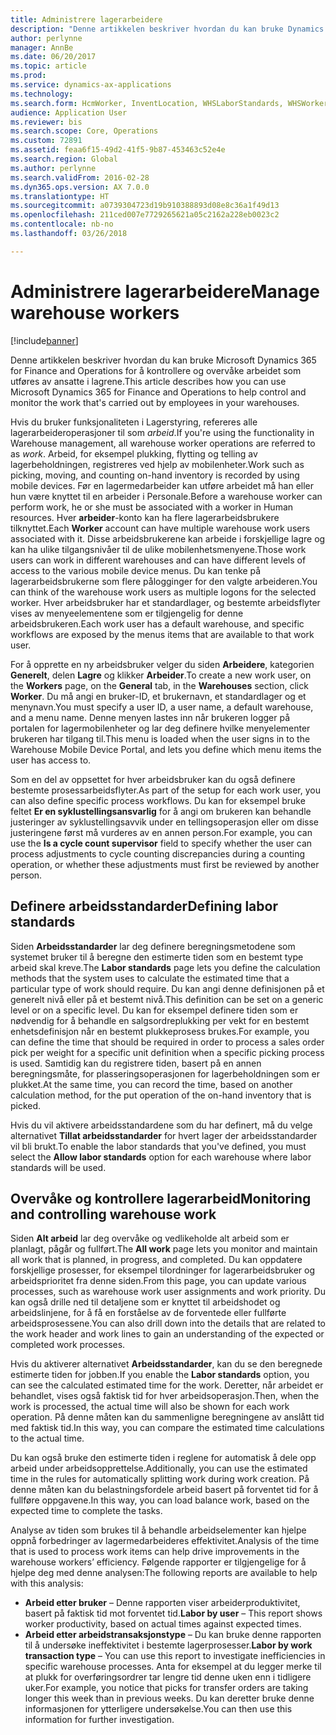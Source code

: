 ```yaml
---
title: Administrere lagerarbeidere
description: "Denne artikkelen beskriver hvordan du kan bruke Dynamics 365 for Finance and Operations for å kontrollere og overvåke arbeidet som utføres av ansatte i lagrene."
author: perlynne
manager: AnnBe
ms.date: 06/20/2017
ms.topic: article
ms.prod: 
ms.service: dynamics-ax-applications
ms.technology: 
ms.search.form: HcmWorker, InventLocation, WHSLaborStandards, WHSWorker, WHSWorkTable, WHSWorkTableListPage
audience: Application User
ms.reviewer: bis
ms.search.scope: Core, Operations
ms.custom: 72891
ms.assetid: feaa6f15-49d2-41f5-9b87-453463c52e4e
ms.search.region: Global
ms.author: perlynne
ms.search.validFrom: 2016-02-28
ms.dyn365.ops.version: AX 7.0.0
ms.translationtype: HT
ms.sourcegitcommit: a0739304723d19b910388893d08e8c36a1f49d13
ms.openlocfilehash: 211ced007e7729265621a05c2162a228eb0023c2
ms.contentlocale: nb-no
ms.lasthandoff: 03/26/2018

---
```


# <a name="manage-warehouse-workers"></a><span data-ttu-id="a32da-103">Administrere lagerarbeidere</span><span class="sxs-lookup"><span data-stu-id="a32da-103">Manage warehouse workers</span></span>

[!include[banner](../includes/banner.md)]


<span data-ttu-id="a32da-104">Denne artikkelen beskriver hvordan du kan bruke Microsoft Dynamics 365 for Finance and Operations for å kontrollere og overvåke arbeidet som utføres av ansatte i lagrene.</span><span class="sxs-lookup"><span data-stu-id="a32da-104">This article describes how you can use Microsoft Dynamics 365 for Finance and Operations to help control and monitor the work that's carried out by employees in your warehouses.</span></span>

<span data-ttu-id="a32da-105">Hvis du bruker funksjonaliteten i Lagerstyring, refereres alle lagerarbeideroperasjoner til som *arbeid*.</span><span class="sxs-lookup"><span data-stu-id="a32da-105">If you're using the functionality in Warehouse management, all warehouse worker operations are referred to as *work*.</span></span> <span data-ttu-id="a32da-106">Arbeid, for eksempel plukking, flytting og telling av lagerbeholdningen, registreres ved hjelp av mobilenheter.</span><span class="sxs-lookup"><span data-stu-id="a32da-106">Work such as picking, moving, and counting on-hand inventory is recorded by using mobile devices.</span></span> <span data-ttu-id="a32da-107">Før en lagermedarbeider kan utføre arbeidet må han eller hun være knyttet til en arbeider i Personale.</span><span class="sxs-lookup"><span data-stu-id="a32da-107">Before a warehouse worker can perform work, he or she must be associated with a worker in Human resources.</span></span> <span data-ttu-id="a32da-108">Hver **arbeider**-konto kan ha flere lagerarbeidsbrukere tilknyttet.</span><span class="sxs-lookup"><span data-stu-id="a32da-108">Each **Worker** account can have multiple warehouse work users associated with it.</span></span> <span data-ttu-id="a32da-109">Disse arbeidsbrukerene kan arbeide i forskjellige lagre og kan ha ulike tilgangsnivåer til de ulike mobilenhetsmenyene.</span><span class="sxs-lookup"><span data-stu-id="a32da-109">Those work users can work in different warehouses and can have different levels of access to the various mobile device menus.</span></span> <span data-ttu-id="a32da-110">Du kan tenke på lagerarbeidsbrukerne som flere pålogginger for den valgte arbeideren.</span><span class="sxs-lookup"><span data-stu-id="a32da-110">You can think of the warehouse work users as multiple logons for the selected worker.</span></span> <span data-ttu-id="a32da-111">Hver arbeidsbruker har et standardlager, og bestemte arbeidsflyter vises av menyeelementene som er tilgjengelig for denne arbeidsbrukeren.</span><span class="sxs-lookup"><span data-stu-id="a32da-111">Each work user has a default warehouse, and specific workflows are exposed by the menus items that are available to that work user.</span></span> 

<span data-ttu-id="a32da-112">For å opprette en ny arbeidsbruker velger du siden **Arbeidere**, kategorien **Generelt**, delen **Lagre** og klikker **Arbeider**.</span><span class="sxs-lookup"><span data-stu-id="a32da-112">To create a new work user, on the **Workers** page, on the **General** tab, in the **Warehouses** section, click **Worker**.</span></span> <span data-ttu-id="a32da-113">Du må angi en bruker-ID, et brukernavn, et standardlager og et menynavn.</span><span class="sxs-lookup"><span data-stu-id="a32da-113">You must specify a user ID, a user name, a default warehouse, and a menu name.</span></span> <span data-ttu-id="a32da-114">Denne menyen lastes inn når brukeren logger på portalen for lagermobilenheter og lar deg definere hvilke menyelementer brukeren har tilgang til.</span><span class="sxs-lookup"><span data-stu-id="a32da-114">This menu is loaded when the user signs in to the Warehouse Mobile Device Portal, and lets you define which menu items the user has access to.</span></span> 

<span data-ttu-id="a32da-115">Som en del av oppsettet for hver arbeidsbruker kan du også definere bestemte prosessarbeidsflyter.</span><span class="sxs-lookup"><span data-stu-id="a32da-115">As part of the setup for each work user, you can also define specific process workflows.</span></span> <span data-ttu-id="a32da-116">Du kan for eksempel bruke feltet **Er en syklustellingsansvarlig** for å angi om brukeren kan behandle justeringer av syklustellingsavvik under en tellingsoperasjon eller om disse justeringene først må vurderes av en annen person.</span><span class="sxs-lookup"><span data-stu-id="a32da-116">For example, you can use the **Is a cycle count supervisor** field to specify whether the user can process adjustments to cycle counting discrepancies during a counting operation, or whether these adjustments must first be reviewed by another person.</span></span>

## <a name="defining-labor-standards"></a><span data-ttu-id="a32da-117">Definere arbeidsstandarder</span><span class="sxs-lookup"><span data-stu-id="a32da-117">Defining labor standards</span></span>
<span data-ttu-id="a32da-118">Siden **Arbeidsstandarder** lar deg definere beregningsmetodene som systemet bruker til å beregne den estimerte tiden som en bestemt type arbeid skal kreve.</span><span class="sxs-lookup"><span data-stu-id="a32da-118">The **Labor standards** page lets you define the calculation methods that the system uses to calculate the estimated time that a particular type of work should require.</span></span> <span data-ttu-id="a32da-119">Du kan angi denne definisjonen på et generelt nivå eller på et bestemt nivå.</span><span class="sxs-lookup"><span data-stu-id="a32da-119">This definition can be set on a generic level or on a specific level.</span></span> <span data-ttu-id="a32da-120">Du kan for eksempel definere tiden som er nødvendig for å behandle en salgsordreplukking per vekt for en bestemt enhetsdefinisjon når en bestemt plukkeprosess brukes.</span><span class="sxs-lookup"><span data-stu-id="a32da-120">For example, you can define the time that should be required in order to process a sales order pick per weight for a specific unit definition when a specific picking process is used.</span></span> <span data-ttu-id="a32da-121">Samtidig kan du registrere tiden, basert på en annen beregningsmåte, for plasseringsoperasjonen for lagerbeholdningen som er plukket.</span><span class="sxs-lookup"><span data-stu-id="a32da-121">At the same time, you can record the time, based on another calculation method, for the put operation of the on-hand inventory that is picked.</span></span> 

<span data-ttu-id="a32da-122">Hvis du vil aktivere arbeidsstandardene som du har definert, må du velge alternativet **Tillat arbeidsstandarder** for hvert lager der arbeidsstandarder vil bli brukt.</span><span class="sxs-lookup"><span data-stu-id="a32da-122">To enable the labor standards that you've defined, you must select the **Allow labor standards** option for each warehouse where labor standards will be used.</span></span>

## <a name="monitoring-and-controlling-warehouse-work"></a><span data-ttu-id="a32da-123">Overvåke og kontrollere lagerarbeid</span><span class="sxs-lookup"><span data-stu-id="a32da-123">Monitoring and controlling warehouse work</span></span>
<span data-ttu-id="a32da-124">Siden **Alt arbeid** lar deg overvåke og vedlikeholde alt arbeid som er planlagt, pågår og fullført.</span><span class="sxs-lookup"><span data-stu-id="a32da-124">The **All work** page lets you monitor and maintain all work that is planned, in progress, and completed.</span></span> <span data-ttu-id="a32da-125">Du kan oppdatere forskjellige prosesser, for eksempel tilordninger for lagerarbeidsbruker og arbeidsprioritet fra denne siden.</span><span class="sxs-lookup"><span data-stu-id="a32da-125">From this page, you can update various processes, such as warehouse work user assignments and work priority.</span></span> <span data-ttu-id="a32da-126">Du kan også drille ned til detaljene som er knyttet til arbeidshodet og arbeidslinjene, for å få en forståelse av de forventede eller fullførte arbeidsprosessene.</span><span class="sxs-lookup"><span data-stu-id="a32da-126">You can also drill down into the details that are related to the work header and work lines to gain an understanding of the expected or completed work processes.</span></span> 

<span data-ttu-id="a32da-127">Hvis du aktiverer alternativet **Arbeidsstandarder**, kan du se den beregnede estimerte tiden for jobben.</span><span class="sxs-lookup"><span data-stu-id="a32da-127">If you enable the **Labor standards** option, you can see the calculated estimated time for the work.</span></span> <span data-ttu-id="a32da-128">Deretter, når arbeidet er behandlet, vises også faktisk tid for hver arbeidsoperasjon.</span><span class="sxs-lookup"><span data-stu-id="a32da-128">Then, when the work is processed, the actual time will also be shown for each work operation.</span></span> <span data-ttu-id="a32da-129">På denne måten kan du sammenligne beregningene av anslått tid med faktisk tid.</span><span class="sxs-lookup"><span data-stu-id="a32da-129">In this way, you can compare the estimated time calculations to the actual time.</span></span> 

<span data-ttu-id="a32da-130">Du kan også bruke den estimerte tiden i reglene for automatisk å dele opp arbeid under arbeidsopprettelse.</span><span class="sxs-lookup"><span data-stu-id="a32da-130">Additionally, you can use the estimated time in the rules for automatically splitting work during work creation.</span></span> <span data-ttu-id="a32da-131">På denne måten kan du belastningsfordele arbeid basert på forventet tid for å fullføre oppgavene.</span><span class="sxs-lookup"><span data-stu-id="a32da-131">In this way, you can load balance work, based on the expected time to complete the tasks.</span></span> 

<span data-ttu-id="a32da-132">Analyse av tiden som brukes til å behandle arbeidselementer kan hjelpe oppnå forbedringer av lagermedarbeideres effektivitet.</span><span class="sxs-lookup"><span data-stu-id="a32da-132">Analysis of the time that is used to process work items can help drive improvements in the warehouse workers’ efficiency.</span></span> <span data-ttu-id="a32da-133">Følgende rapporter er tilgjengelige for å hjelpe deg med denne analysen:</span><span class="sxs-lookup"><span data-stu-id="a32da-133">The following reports are available to help with this analysis:</span></span>

-   <span data-ttu-id="a32da-134">**Arbeid etter bruker** – Denne rapporten viser arbeiderproduktivitet, basert på faktisk tid mot forventet tid.</span><span class="sxs-lookup"><span data-stu-id="a32da-134">**Labor by user** – This report shows worker productivity, based on actual times against expected times.</span></span>
-   <span data-ttu-id="a32da-135">**Arbeid etter arbeidstransaksjonstype** – Du kan bruke denne rapporten til å undersøke ineffektivitet i bestemte lagerprosesser.</span><span class="sxs-lookup"><span data-stu-id="a32da-135">**Labor by work transaction type** – You can use this report to investigate inefficiencies in specific warehouse processes.</span></span> <span data-ttu-id="a32da-136">Anta for eksempel at du legger merke til at plukk for overføringsordrer tar lengre tid denne uken enn i tidligere uker.</span><span class="sxs-lookup"><span data-stu-id="a32da-136">For example, you notice that picks for transfer orders are taking longer this week than in previous weeks.</span></span> <span data-ttu-id="a32da-137">Du kan deretter bruke denne informasjonen for ytterligere undersøkelse.</span><span class="sxs-lookup"><span data-stu-id="a32da-137">You can then use this information for further investigation.</span></span>






